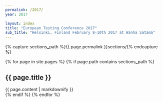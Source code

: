 ```yaml
---
permalink: /2017/
year: 2017

layout: index
title: "European Testing Conference 2017"
sub_title: "Helsinki, Finland February 8-10th 2017 at Wanha Satama"
---
```


{% capture sections_path %}{{ page.permalink }}sections/{% endcapture %}

{% for page in site.pages %}
{% if page.path contains sections_path %}
<section id="{{ page.about }}"  class="col-md-12 main-content text-center {% if page.class
                              %}{{ page.class }}{% endif %}"
>
    <!-- Hotjar Tracking Code for europeantestingconference.eu -->
    <script>
        (function(h,o,t,j,a,r){
            h.hj=h.hj||function(){(h.hj.q=h.hj.q||[]).push(arguments)};
            h._hjSettings={hjid:322653,hjsv:5};
            a=o.getElementsByTagName('head')[0];
            r=o.createElement('script');r.async=1;
            r.src=t+h._hjSettings.hjid+j+h._hjSettings.hjsv;
            a.appendChild(r);
        })(window,document,'//static.hotjar.com/c/hotjar-','.js?sv=');
    </script>
    <h2>{{ page.title }}</h2>
  {{ page.content | markdownify }}
</section>
{% endif %}
{% endfor %}
